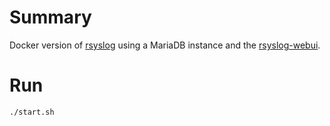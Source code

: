 # Summary

Docker version of [rsyslog](https://www.rsyslog.com) using a MariaDB instance and the [rsyslog-webui](https://github.com/tinylama/rsyslog-webui).

# Run

~~~shell
./start.sh
~~~
